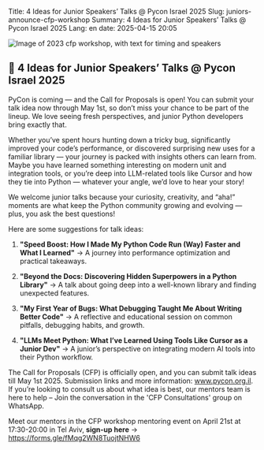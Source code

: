 Title: 4 Ideas for Junior Speakers’ Talks @ Pycon Israel 2025
Slug: juniors-announce-cfp-workshop
Summary: 4 Ideas for Junior Speakers’ Talks @ Pycon Israel 2025
Lang: en
date: 2025-04-15 20:05

![Image of 2023 cfp workshop, with text for timing and speakers]({static}/images/junior-workshop.jpg)

## 🧠 4 Ideas for Junior Speakers’ Talks @ Pycon Israel 2025
PyCon is coming — and the Call for Proposals is open! You can submit your talk idea now through May 1st, so don’t miss your chance to be part of the lineup. We love seeing fresh perspectives, and junior Python developers bring exactly that.

Whether you’ve spent hours hunting down a tricky bug, significantly improved your code’s performance, or discovered surprising new uses for a familiar library — your journey is packed with insights others can learn from. Maybe you have learned something interesting on modern unit and integration tools, or you’re deep into LLM-related tools like Cursor and how they tie into Python — whatever your angle, we’d love to hear your story!

We welcome junior talks because your curiosity, creativity, and “aha!” moments are what keep the Python community growing and evolving — plus, you ask the best questions!

Here are some suggestions for talk ideas:
1. **"Speed Boost: How I Made My Python Code Run (Way) Faster and What I Learned"**
 → A journey into performance optimization and practical takeaways.


2. **"Beyond the Docs: Discovering Hidden Superpowers in a Python Library"**
 → A talk about going deep into a well-known library and finding unexpected features.


3. **"My First Year of Bugs: What Debugging Taught Me About Writing Better Code"**
 → A reflective and educational session on common pitfalls, debugging habits, and growth.


4. **"LLMs Meet Python: What I’ve Learned Using Tools Like Cursor as a Junior Dev"**
 → A junior’s perspective on integrating modern AI tools into their Python workflow.


The Call for Proposals (CFP) is officially open, and you can submit talk ideas till May 1st 2025. Submission links and more information: www.pycon.org.il.
If you’re looking to consult us about what idea is best, our mentors team is here to help – Join the conversation in the 'CFP Consultations' group on WhatsApp.

Meet our mentors in the CFP workshop mentoring event on April 21st at 17:30-20:00 in Tel Aviv, **sign-up here** → https://forms.gle/fMqg2WN8TuojtNHW6

